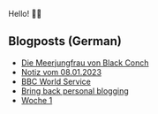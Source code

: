 Hello! 👋🏻

## Blogposts (German)
<!-- BLOG-POST-LIST:START -->
- [Die Meerjungfrau von Black Conch](https://maurice-renck.de/de/leseliste/die-meerjungfrau-von-black-conch)
- [Notiz vom 08.01.2023](https://maurice-renck.de/de/notes/2023/1673213440)
- [BBC World Service](https://maurice-renck.de/de/notes/2023/bbc-world-service)
- [Bring back personal blogging](https://maurice-renck.de/de/notes/2023/bring-back-personal-blogging)
- [Woche 1](https://maurice-renck.de/de/blog/2023/kw-1)
<!-- BLOG-POST-LIST:END -->

<!--
**mauricerenck/mauricerenck** is a ✨ _special_ ✨ repository because its `README.md` (this file) appears on your GitHub profile.

Here are some ideas to get you started:

- 🔭 I’m currently working on ...
- 🌱 I’m currently learning ...
- 👯 I’m looking to collaborate on ...
- 🤔 I’m looking for help with ...
- 💬 Ask me about ...
- 📫 How to reach me: ...
- 😄 Pronouns: ...
- ⚡ Fun fact: ...
-->
